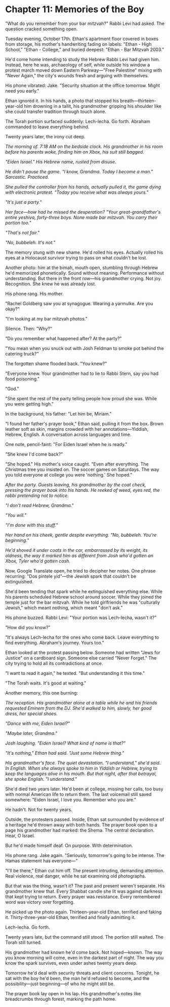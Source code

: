 # Chapter 11: Memories of the Boy

"What do you remember from your bar mitzvah?" Rabbi Levi had asked. The question cracked something open.

Tuesday evening, October 17th. Ethan's apartment floor covered in boxes from storage, his mother's handwriting fading on labels: "Ethan - High School," "Ethan - College," and buried deepest: "Ethan - Bar Mitzvah 2003."

He'd come home intending to study the Hebrew Rabbi Levi had given him. Instead, here he was, archaeology of self, while outside his window a protest march moved down Eastern Parkway—"Free Palestine" mixing with "Never Again," the city's wounds fresh and arguing with themselves.

His phone vibrated: Jake. "Security situation at the office tomorrow. Might need you early."

Ethan ignored it. In his hands, a photo that stopped his breath—thirteen-year-old him drowning in a tallit, his grandmother gripping his shoulder like she could transfer tradition through touch alone.

The Torah portion surfaced suddenly: Lech-lecha. Go forth. Abraham commanded to leave everything behind.

Twenty years later, the irony cut deep.

*The morning of. 7:18 AM on the bedside clock. His grandmother in his room before his parents woke, finding him on Xbox, his suit still bagged.*

*"Eiden Israel." His Hebrew name, rusted from disuse.*

*He didn't pause the game. "I know, Grandma. Today I become a man." Sarcastic. Practiced.*

*She pulled the controller from his hands, actually pulled it, the game dying with electronic protest. "Today you receive what was always yours."*

*"It's just a party."*

*Her face—how had he missed the desperation? "Your great-grandfather's entire yeshiva, forty-three boys. None made bar mitzvah. You carry their portion too."*

*"That's not fair."*

*"No, bubbeleh. It's not."*

The memory stung with new shame. He'd rolled his eyes. Actually rolled his eyes at a Holocaust survivor trying to pass on what couldn't be lost.

Another photo: him at the bimah, mouth open, stumbling through Hebrew he'd memorized phonetically. Sound without meaning. Performance without understanding. But there in the front row—his grandmother crying. Not joy. Recognition. She knew he was already lost.

His phone rang. His mother.

"Rachel Goldberg saw you at synagogue. Wearing a yarmulke. Are you okay?"

"I'm looking at my bar mitzvah photos."

Silence. Then: "Why?"

"Do you remember what happened after? At the party?"

"You mean when you snuck out with Josh Feldman to smoke pot behind the catering truck?"

The forgotten shame flooded back. "You knew?"

"Everyone knew. Your grandmother had to lie to Rabbi Stern, say you had food poisoning."

"God."

"She spent the rest of the party telling people how proud she was. While you were getting high."

In the background, his father: "Let him be, Miriam."

"I found her father's prayer book," Ethan said, pulling it from the box. Brown leather soft as skin, margins crowded with her annotations—Yiddish, Hebrew, English. A conversation across languages and time.

One note, pencil-faint: "For Eiden Israel when he is ready."

"She knew I'd come back?"

"She hoped." His mother's voice caught. "Even after everything. The Christmas tree you insisted on. The soccer games on Saturdays. The way you told everyone at college you were 'nothing.' She hoped."

*After the party. Guests leaving, his grandmother by the coat check, pressing the prayer book into his hands. He reeked of weed, eyes red, the rabbi pretending not to notice.*

*"I don't read Hebrew, Grandma."*

*"You will."*

*"I'm done with this stuff."*

*Her hand on his cheek, gentle despite everything. "No, bubbeleh. You're beginning."*

*He'd shoved it under coats in the car, embarrassed by its weight, its oldness, the way it marked him as different from Josh who'd gotten an Xbox, Tyler who'd gotten cash.*

Now, Google Translate open, he tried to decipher her notes. One phrase recurring: "Dos pintele yid"—the Jewish spark that couldn't be extinguished.

She'd been tending that spark while he extinguished everything else. While his parents scheduled Hebrew school around soccer. While they joined the temple just for the bar mitzvah. While he told girlfriends he was "culturally Jewish," which meant nothing, which meant "don't ask."

His phone buzzed. Rabbi Levi: "Your portion was Lech-lecha, wasn't it?"

"How did you know?"

"It's always Lech-lecha for the ones who come back. Leave everything to find everything. Abraham's journey. Yours too."

Ethan looked at the protest passing below. Someone had written "Jews for Justice" on a cardboard sign. Someone else carried "Never Forget." The city trying to hold all its contradictions at once.

"I want to read it again," he texted. "But understanding it this time."

"The Torah waits. It's good at waiting."

Another memory, this one burning:

*The reception. His grandmother alone at a table while he and his friends requested Eminem from the DJ. She'd walked to him, slowly, her good dress, her special shoes.*

*"Dance with me, Eiden Israel?"*

*"Maybe later, Grandma."*

*Josh laughing. "Eiden Israel? What kind of name is that?"*

*"It's nothing," Ethan had said. "Just some Hebrew thing."*

*His grandmother's face. The quiet devastation. "I understand," she'd said. In English. When she always spoke to him in Yiddish or Hebrew, trying to keep the languages alive in his mouth. But that night, after that betrayal, she spoke English. "I understand."*

She'd died two years later. He'd been at college, missing her calls, too busy with normal American life to return them. The last voicemail still saved somewhere: "Eiden Israel, I love you. Remember who you are."

He hadn't. Not for twenty years.

Outside, the protesters passed. Inside, Ethan sat surrounded by evidence of a heritage he'd thrown away with both hands. The prayer book open to a page his grandmother had marked: the Shema. The central declaration. Hear, O Israel.

But he'd made himself deaf. On purpose. With determination.

His phone rang. Jake again. "Seriously, tomorrow's going to be intense. The Hamas statement has everyone—"

"I'll be there," Ethan cut him off. The present intruding, demanding attention. Real violence, real danger, while he sat examining old photographs.

But that was the thing, wasn't it? The past and present weren't separate. His grandmother knew that. Every Shabbat candle she lit was against darkness that kept trying to return. Every prayer was resistance. Every remembered word was victory over forgetting.

He picked up the photo again. Thirteen-year-old Ethan, terrified and faking it. Thirty-three-year-old Ethan, terrified and finally admitting it.

Lech-lecha. Go forth.

Twenty years late, but the command still stood. The portion still waited. The Torah still turned.

His grandmother had known he'd come back. Not hoped—known. The way you know morning will come, even in the darkest part of night. The way you know the spark survives, even under ashes twenty years deep.

Tomorrow he'd deal with security threats and client concerns. Tonight, he sat with the boy he'd been, the man he'd refused to become, and the possibility—just beginning—of who he might still be.

The prayer book lay open in his lap. His grandmother's notes like breadcrumbs through forest, marking the path home.
